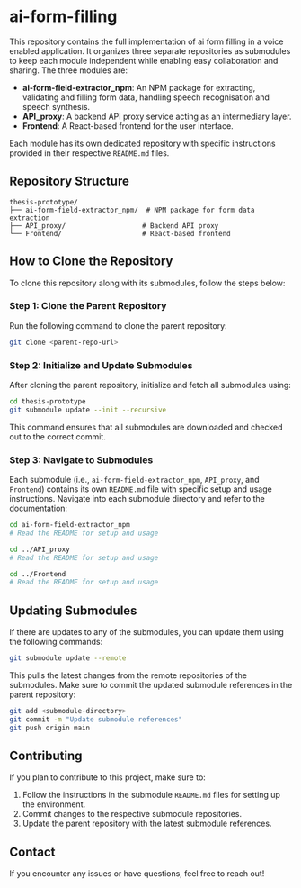 # ai-form-filling

This repository contains the full implementation of ai form filling in a voice enabled application. It organizes three separate repositories as submodules to keep each module independent while enabling easy collaboration and sharing. The three modules are:

- **ai-form-field-extractor_npm**: An NPM package for extracting, validating and filling form data, handling speech recognisation and speech synthesis.
- **API_proxy**: A backend API proxy service acting as an intermediary layer.
- **Frontend**: A React-based frontend for the user interface.

Each module has its own dedicated repository with specific instructions provided in their respective `README.md` files.

## Repository Structure
```
thesis-prototype/
├── ai-form-field-extractor_npm/  # NPM package for form data extraction
├── API_proxy/                   # Backend API proxy
└── Frontend/                    # React-based frontend
```

## How to Clone the Repository
To clone this repository along with its submodules, follow the steps below:

### Step 1: Clone the Parent Repository
Run the following command to clone the parent repository:
```bash
git clone <parent-repo-url>
```

### Step 2: Initialize and Update Submodules
After cloning the parent repository, initialize and fetch all submodules using:
```bash
cd thesis-prototype
git submodule update --init --recursive
```
This command ensures that all submodules are downloaded and checked out to the correct commit.

### Step 3: Navigate to Submodules
Each submodule (i.e., `ai-form-field-extractor_npm`, `API_proxy`, and `Frontend`) contains its own `README.md` file with specific setup and usage instructions. Navigate into each submodule directory and refer to the documentation:

```bash
cd ai-form-field-extractor_npm
# Read the README for setup and usage

cd ../API_proxy
# Read the README for setup and usage

cd ../Frontend
# Read the README for setup and usage
```

## Updating Submodules
If there are updates to any of the submodules, you can update them using the following commands:
```bash
git submodule update --remote
```
This pulls the latest changes from the remote repositories of the submodules. Make sure to commit the updated submodule references in the parent repository:
```bash
git add <submodule-directory>
git commit -m "Update submodule references"
git push origin main
```

## Contributing
If you plan to contribute to this project, make sure to:
1. Follow the instructions in the submodule `README.md` files for setting up the environment.
2. Commit changes to the respective submodule repositories.
3. Update the parent repository with the latest submodule references.

## Contact
If you encounter any issues or have questions, feel free to reach out!